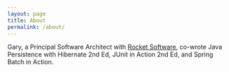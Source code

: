 ```yaml
---
layout: page
title: About
permalink: /about/
---
```


Gary, a Principal Software Architect with [Rocket Software](https://www.rocketsoftware.com/), co-wrote Java Persistence with Hibernate 2nd Ed, JUnit in Action 2nd Ed, and Spring Batch in Action.
